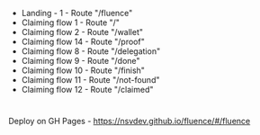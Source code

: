 

* Landing - 1  - Route "/fluence"
* Claiming flow 1  - Route "/"
* Claiming flow 2  - Route "/wallet"
* Claiming flow 14  - Route "/proof"
* Claiming flow 8 - Route "/delegation"
* Claiming flow 9  - Route "/done"
* Claiming flow 10  - Route "/finish"
* Claiming flow 11  - Route "/not-found"
* Claiming flow 12 - Route "/claimed"
#
Deploy on GH Pages - https://nsvdev.github.io/fluence/#/fluence


